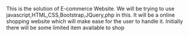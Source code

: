 This is the solution of E-commerce Website. We will be trying to use javascript,HTML,CSS,Bootstrap,JQuery,php in this. It will be a online shopping website which will make ease for the user to handle it. Initially there will be some limited item available to shop